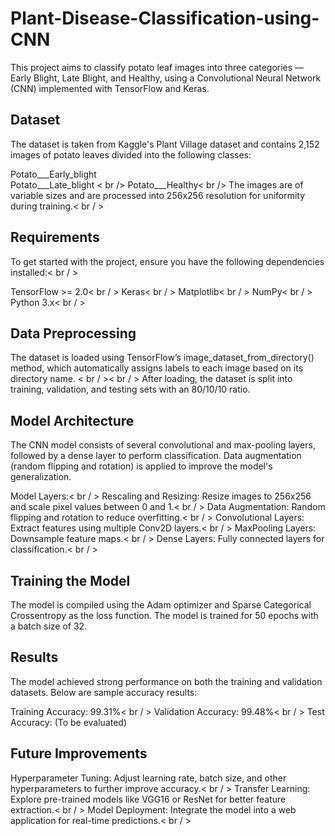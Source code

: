 # Plant-Disease-Classification-using-CNN
This project aims to classify potato leaf images into three categories — Early Blight, Late Blight, and Healthy, using a Convolutional Neural Network (CNN) implemented with TensorFlow and Keras.

## Dataset
The dataset is taken from Kaggle's Plant Village dataset and contains 2,152 images of potato leaves divided into the following classes:

Potato___Early_blight <br />
Potato___Late_blight < br />
Potato___Healthy< br />
The images are of variable sizes and are processed into 256x256 resolution for uniformity during training.< br / >

## Requirements
To get started with the project, ensure you have the following dependencies installed:< br / >

TensorFlow >= 2.0< br / >
Keras< br / >
Matplotlib< br / >
NumPy< br / >
Python 3.x< br / >

## Data Preprocessing
The dataset is loaded using TensorFlow’s image_dataset_from_directory() method, which automatically assigns labels to each image based on its directory name. < br / >< br / >
After loading, the dataset is split into training, validation, and testing sets with an 80/10/10 ratio.

## Model Architecture
The CNN model consists of several convolutional and max-pooling layers, followed by a dense layer to perform classification. Data augmentation (random flipping and rotation) is applied to improve the model's generalization.

Model Layers:< br / >
Rescaling and Resizing: Resize images to 256x256 and scale pixel values between 0 and 1.< br / >
Data Augmentation: Random flipping and rotation to reduce overfitting.< br / >
Convolutional Layers: Extract features using multiple Conv2D layers.< br / >
MaxPooling Layers: Downsample feature maps.< br / >
Dense Layers: Fully connected layers for classification.< br / >

## Training the Model
The model is compiled using the Adam optimizer and Sparse Categorical Crossentropy as the loss function. The model is trained for 50 epochs with a batch size of 32.

## Results
The model achieved strong performance on both the training and validation datasets. Below are sample accuracy results:

Training Accuracy: 99.31%< br / >
Validation Accuracy: 99.48%< br / >
Test Accuracy: (To be evaluated)

## Future Improvements
Hyperparameter Tuning: Adjust learning rate, batch size, and other hyperparameters to further improve accuracy.< br / >
Transfer Learning: Explore pre-trained models like VGG16 or ResNet for better feature extraction.< br / >
Model Deployment: Integrate the model into a web application for real-time predictions.< br / >
